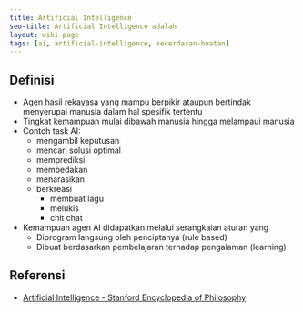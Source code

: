 ```yaml
---
title: Artificial Intelligence
seo-title: Artificial Intelligence adalah
layout: wiki-page
tags: [ai, artificial-intelligence, kecerdasan-buatan]
---
```


## Definisi
- Agen hasil rekayasa yang mampu berpikir ataupun bertindak menyerupai manusia dalam hal spesifik tertentu
- Tingkat kemampuan mulai dibawah manusia hingga melampaui manusia
- Contoh task AI:
  - mengambil keputusan
  - mencari solusi optimal
  - memprediksi
  - membedakan
  - menarasikan
  - berkreasi
    - membuat lagu
    - melukis
    - chit chat
- Kemampuan agen AI didapatkan melalui serangkaian aturan yang
  - Diprogram langsung oleh penciptanya (rule based)
  - Dibuat berdasarkan pembelajaran terhadap pengalaman (learning)

## Referensi
- [Artificial Intelligence - Stanford Encyclopedia of Philosophy](https://plato.stanford.edu/entries/artificial-intelligence/)
